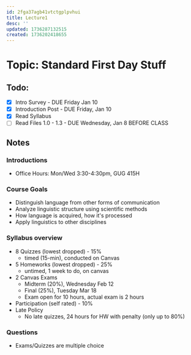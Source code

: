 ```yaml
---
id: 2fga37agb41vtctgplpvhui
title: Lecture1
desc: ''
updated: 1736287132515
created: 1736202418655
---
```

# Topic: Standard First Day Stuff

## Todo:
- [x] Intro Survey - DUE Friday Jan 10
- [x] Introduction Post - DUE Friday, Jan 10
- [x] Read Syllabus
- [ ] Read Files 1.0 - 1.3 - DUE Wednesday, Jan 8 BEFORE CLASS

## Notes
### Introductions
- Office Hours: Mon/Wed 3:30-4:30pm, GUG 415H
### Course Goals
- Distinguish language from other forms of communication
- Analyze linguistic structure using scientific methods
- How language is acquired, how it's processed
- Apply linguistics to other disciplines
### Syllabus overview
- 8 Quizzes (lowest dropped) - 15%
    - timed (15-min), conducted on Canvas
- 5 Homeworks (lowest dropped) - 25%
    - untimed, 1 week to do, on canvas
- 2 Canvas Exams
    - Midterm (20%), Wednesday Feb 12
    - Final (25%), Tuesday Mar 18
    - Exam open for 10 hours, actual exam is 2 hours
- Participation (self rated) - 10%
- Late Policy
    - No late quizzes, 24 hours for HW with penalty (only up to 80%)

### Questions
- Exams/Quizzes are multiple choice


